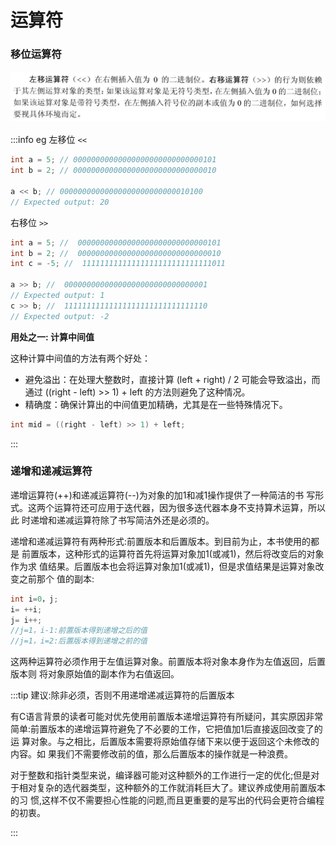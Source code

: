 # 运算符

### 移位运算符

<img src="./images/移位运算符.png" style="margin: 2px auto; max-width: 100%;">

:::info eg
左移位 `<<`
``` C++
int a = 5; // 00000000000000000000000000000101
int b = 2; // 00000000000000000000000000000010

a << b; // 00000000000000000000000000010100
// Expected output: 20
```
右移位 `>>`
``` C++
int a = 5; //  00000000000000000000000000000101
int b = 2; //  00000000000000000000000000000010
int c = -5; //  11111111111111111111111111111011

a >> b; //  00000000000000000000000000000001
// Expected output: 1
c >> b; //  11111111111111111111111111111110
// Expected output: -2
```
**用处之一: 计算中间值**

这种计算中间值的方法有两个好处：
- 避免溢出：在处理大整数时，直接计算 (left + right) / 2 可能会导致溢出，而通过 ((right - left) >> 1) + left 的方法则避免了这种情况。
- 精确度：确保计算出的中间值更加精确，尤其是在一些特殊情况下。
``` C++
int mid = ((right - left) >> 1) + left;
```


:::

### 递增和递减运算符

递增运算符(++)和递减运算符(--)为对象的加1和减1操作提供了一种简洁的书
写形式。这两个运算符还可应用于迭代器，因为很多迭代器本身不支持算术运算，所以此
时递增和递减运算符除了书写简洁外还是必须的。

递增和递减运算符有两种形式:前置版本和后置版本。到目前为止，本书使用的都是
前置版本，这种形式的运算符首先将运算对象加1(或减1)，然后将改变后的对象作为求
值结果。后置版本也会将运算对象加1(或减1)，但是求值结果是运算对象改变之前那个
值的副本:
``` C++
int i=0，j;
i= ++i;
j= i++;
//j=1，i-1:前置版本得到递增之后的值
//j=1，i=2:后置版本得到递增之前的值
```

这两种运算符必须作用于左值运算对象。前置版本将对象本身作为左值返回，后置版本则
将对象原始值的副本作为右值返回。

:::tip 建议:除非必须，否则不用递增递减运算符的后置版本

有C语言背景的读者可能对优先使用前置版本递增运算符有所疑问，其实原因非常
简单:前置版本的递增运算符避免了不必要的工作，它把值加1后直接返回改变了的运
算对象。与之相比，后置版本需要将原始值存储下来以便于返回这个未修改的内容。如
果我们不需要修改前的值，那么后置版本的操作就是一种浪费。

对于整数和指针类型来说，编译器可能对这种额外的工作进行一定的优化;但是对
于相对复杂的选代器类型，这种额外的工作就消耗巨大了。建议养成使用前置版本的习
惯,这样不仅不需要担心性能的问题,而且更重要的是写出的代码会更符合编程的初衷。

:::